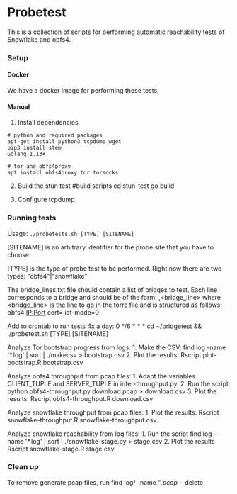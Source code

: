 # Probetest

This is a collection of scripts for performing automatic reachability tests of Snowflake and obfs4. 

### Setup


#### Docker

We have a docker image for performing these tests.

#### Manual

1. Install dependencies
```
# python and required packages
apt-get install python3 tcpdump wget
pip3 install stem
Golang 1.13+

# tor and obfs4proxy
apt install obfs4proxy tor torsocks
```

2. Build the stun test
#build scripts
cd stun-test
go build

3. Configure tcpdump

### Running tests

Usage: `./probetests.sh [TYPE] [SITENAME]`

[SITENAME] is an arbitrary identifier for the probe site
that you have to choose.

[TYPE] is the type of probe test to be performed. Right now
there are two types: "obfs4"|"snowflake"

The bridge_lines.txt file should contain a list of bridges to test. Each line corresponds to a bridge and should be of the form:
        <nickname>,<bridge_line>
where <bridge_line> is the line to go in the torrc file and is structured as follows:
        obfs4 <IP:Port> <FINGERPRINT> cert=<CERT> iat-mode=0

Add to crontab to run tests 4x a day:
	0 */6 * * * cd ~/bridgetest && ./probetest.sh [TYPE] [SITENAME]

Analyze Tor bootstrap progress from logs:
	1. Make the CSV: find log -name '*.log' | sort | ./makecsv > bootstrap.csv
	2. Plot the results: Rscript plot-bootstrap.R bootstrap.csv

Analyze obfs4 throughput from pcap files:
    1. Adapt the variables CLIENT_TUPLE and SERVER_TUPLE in infer-throughput.py.
    2. Run the script: python obfs4-throughput.py download.pcap > download.csv
    3. Plot the results: Rscript obfs4-throughput.R download.csv    

Analyze snowflake throughput from pcap files:
    1. Plot the results: Rscript snowflake-throughput.R snowflake-throughput.csv

Analyze snowflake reachability from log files:
    1. Run the script find log -name '*.log' | sort | ./snowflake-stage.py > stage.csv
    2. Plot the results Rscript snowflake-stage.R stage.csv

### Clean up ###
To remove generate pcap files, run
find log/ -name "*.pcap* --delete
